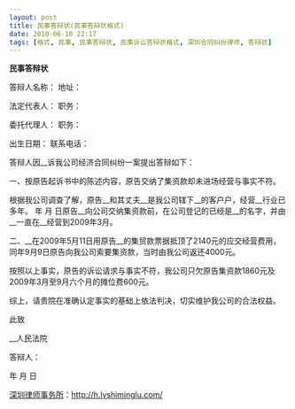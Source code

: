 ```yaml
---
layout: post
title: 民事答辩状(民事答辩状格式)
date: 2010-06-10 22:17
tags: [格式, 民事, 民事答辩状, 民事诉讼答辩状格式, 深圳合同纠纷律师, 答辩状]
---
```

<strong>民事答辩状</strong>

答辩人名称：
地址：

法定代表人：
职务：

委托代理人：
职务：

出生日期：
联系电话：

答辩人因__诉我公司经济合同纠纷一案提出答辩如下：

一、按原告起诉书中的陈述内容，原告交纳了集资款却未进场经营与事实不符。

根据我公司调查了解，原告__和其丈夫__是我公司辖下__的客户户，经营__行业已多年。 年 月 日原告__向公司交纳集资款前，在公司登记的已经是__的名字，并由__一直在__经营到2009年3月。

二、__在2009年5月11日用原告__的集贸款票据抵顶了2140元的应交经营费用，同年9月9日原告向我公司索要集资款，当时由我公司返还4000元。

按照以上事实，原告的诉讼请求与事实不符，我公司只欠原告集资款1860元及2009年3月至9月六个月的摊位费600元。

综上，请贵院在准确认定事实的基础上依法判决，切实维护我公司的合法权益。

此致

__人民法院

答辩人：

年 月 日

<a href="http://h.lvshiminglu.com/">深圳律师事务所</a>：<a href="http://h.lvshiminglu.com/">http://h.lvshiminglu.com/</a>

